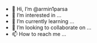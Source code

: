 - 👋 Hi, I’m @armin1parsa
- 👀 I’m interested in ...
- 🌱 I’m currently learning ...
- 💞️ I’m looking to collaborate on ...
- 📫 How to reach me ...

<!---
armin1parsa/armin1parsa is a ✨ special ✨ repository because its `README.md` (this file) appears on your GitHub profile.
You can click the Preview link to take a look at your changes.
--->
